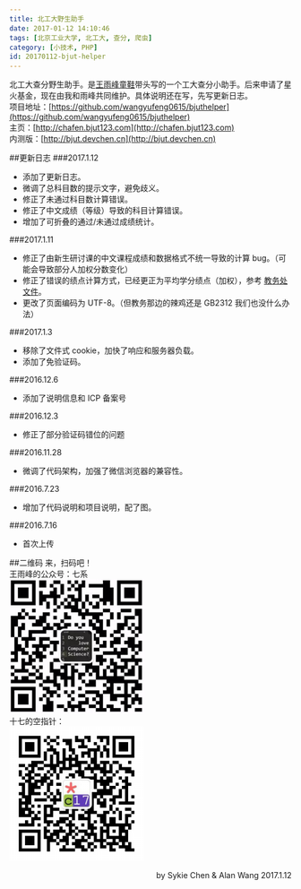 ```yaml
---
title: 北工大野生助手
date: 2017-01-12 14:10:46
tags: [北京工业大学, 北工大, 查分, 爬虫]
category: [小技术, PHP]
id: 20170112-bjut-helper
---
```

北工大查分野生助手。是[王雨峰童鞋](http://www.wangyufeng.org)带头写的一个工大查分小助手。后来申请了星火基金，现在由我和雨峰共同维护。具体说明还在写，先写更新日志。  
项目地址：[https://github.com/wangyufeng0615/bjuthelper](https://github.com/wangyufeng0615/bjuthelper)  
主页：[http://chafen.bjut123.com](http://chafen.bjut123.com)  
内测版：[http://bjut.devchen.cn](http://bjut.devchen.cn)  
<!-- more -->
##更新日志
###2017.1.12
- 添加了更新日志。  
- 微调了总科目数的提示文字，避免歧义。  
- 修正了未通过科目数计算错误。
- 修正了中文成绩（等级）导致的科目计算错误。
- 增加了可折叠的通过/未通过成绩统计。

###2017.1.11
- 修正了由新生研讨课的中文课程成绩和数据格式不统一导致的计算 bug。（可能会导致部分人加权分数变化）
- 修正了错误的绩点计算方式，已经更正为平均学分绩点（加权），参考 [教务处文件](http://undergrad.bjut.edu.cn/WebInfo.aspx?Id=752)。
- 更改了页面编码为 UTF-8。（但教务那边的辣鸡还是 GB2312 我们也没什么办法）

###2017.1.3
- 移除了文件式 cookie，加快了响应和服务器负载。
- 添加了免验证码。

###2016.12.6
- 添加了说明信息和 ICP 备案号

###2016.12.3
- 修正了部分验证码错位的问题

###2016.11.28
- 微调了代码架构，加强了微信浏览器的兼容性。

###2016.7.23
- 增加了代码说明和项目说明，配了图。

###2016.7.16
- 首次上传

##二维码
来，扫码吧！  
王雨峰的公众号：七系  
![](/blogimg/20170112-bjut-helper/1.png)  
十七的空指针：  
![](/blogimg/20170112-bjut-helper/2.png)



<p align = right>
by Sykie Chen & Alan Wang
2017.1.12
</p>